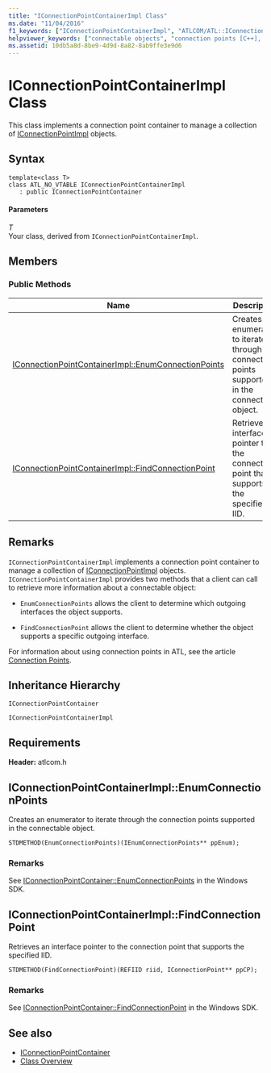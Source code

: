 ```yaml
---
title: "IConnectionPointContainerImpl Class"
ms.date: "11/04/2016"
f1_keywords: ["IConnectionPointContainerImpl", "ATLCOM/ATL::IConnectionPointContainerImpl", "ATLCOM/ATL::IConnectionPointContainerImpl::EnumConnectionPoints", "ATLCOM/ATL::IConnectionPointContainerImpl::FindConnectionPoint"]
helpviewer_keywords: ["connectable objects", "connection points [C++], container", "IConnectionPointContainerImpl class"]
ms.assetid: 10db5a8d-8be9-4d9d-8a82-8ab9ffe3e9d6
---
```

# IConnectionPointContainerImpl Class

This class implements a connection point container to manage a collection of [IConnectionPointImpl](../../atl/reference/iconnectionpointimpl-class.md) objects.

## Syntax

```
template<class T>
class ATL_NO_VTABLE IConnectionPointContainerImpl
   : public IConnectionPointContainer
```

#### Parameters

*T*<br/>
Your class, derived from `IConnectionPointContainerImpl`.

## Members

### Public Methods

|Name|Description|
|----------|-----------------|
|[IConnectionPointContainerImpl::EnumConnectionPoints](#enumconnectionpoints)|Creates an enumerator to iterate through the connection points supported in the connectable object.|
|[IConnectionPointContainerImpl::FindConnectionPoint](#findconnectionpoint)|Retrieves an interface pointer to the connection point that supports the specified IID.|

## Remarks

`IConnectionPointContainerImpl` implements a connection point container to manage a collection of [IConnectionPointImpl](../../atl/reference/iconnectionpointimpl-class.md) objects. `IConnectionPointContainerImpl` provides two methods that a client can call to retrieve more information about a connectable object:

- `EnumConnectionPoints` allows the client to determine which outgoing interfaces the object supports.

- `FindConnectionPoint` allows the client to determine whether the object supports a specific outgoing interface.

For information about using connection points in ATL, see the article [Connection Points](../../atl/atl-connection-points.md).

## Inheritance Hierarchy

`IConnectionPointContainer`

`IConnectionPointContainerImpl`

## Requirements

**Header:** atlcom.h

##  <a name="enumconnectionpoints"></a>  IConnectionPointContainerImpl::EnumConnectionPoints

Creates an enumerator to iterate through the connection points supported in the connectable object.

```
STDMETHOD(EnumConnectionPoints)(IEnumConnectionPoints** ppEnum);
```

### Remarks

See [IConnectionPointContainer::EnumConnectionPoints](/windows/desktop/api/ocidl/nf-ocidl-iconnectionpointcontainer-enumconnectionpoints) in the Windows SDK.

##  <a name="findconnectionpoint"></a>  IConnectionPointContainerImpl::FindConnectionPoint

Retrieves an interface pointer to the connection point that supports the specified IID.

```
STDMETHOD(FindConnectionPoint)(REFIID riid, IConnectionPoint** ppCP);
```

### Remarks

See [IConnectionPointContainer::FindConnectionPoint](/windows/desktop/api/ocidl/nf-ocidl-iconnectionpointcontainer-findconnectionpoint) in the Windows SDK.

## See also

- [IConnectionPointContainer](/windows/desktop/api/ocidl/nn-ocidl-iconnectionpointcontainer)
- [Class Overview](../../atl/atl-class-overview.md)
